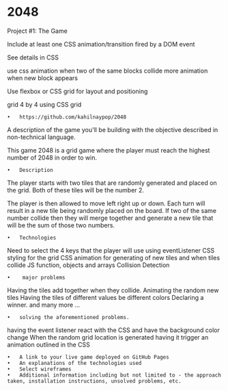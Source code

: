 # 2048



Project #1: The Game

Include at least one CSS animation/transition fired by a DOM event

See details in CSS

use css animation when two of the same blocks collide
more animation when new block appears 



Use flexbox or CSS grid for layout and positioning

grid 4 by 4 using CSS grid 



	•	https://github.com/kahilnaypop/2048


A description of the game you'll be building with the objective described in non-technical language.

This game 2048 is a grid game where the player must reach the highest number of 2048 in order to win.

	•	Description 


The player starts with two tiles that are randomly generated and placed on the grid. Both of these tiles will be the number 2. 

The player is then allowed to move left right up or down. Each turn will result in a new tile being randomly placed on the board.  If two of the same number collide then they will merge together and generate a new tile that will be the sum of those two numbers. 

	•	Technologies
Need to select the 4 keys that the player will use using eventListener 
CSS styling for the grid
CSS animation for generating of new tiles and when tiles collide
JS function, objects and arrays
Collision Detection 



	•	 major problems 
Having the tiles add together when they collide.
Animating the random new tiles
Having the tiles of different values be different colors
Declaring a winner. 
and many more …


	•	solving the aforementioned problems.
having the event listener react with the CSS and have the background color change 
When the random grid location is generated having it trigger an animation outlined in the CSS



	•	A link to your live game deployed on GitHub Pages
	•	An explanations of the technologies used
	•	Select wireframes
	•	Additional information including but not limited to - the approach taken, installation instructions, unsolved problems, etc.

